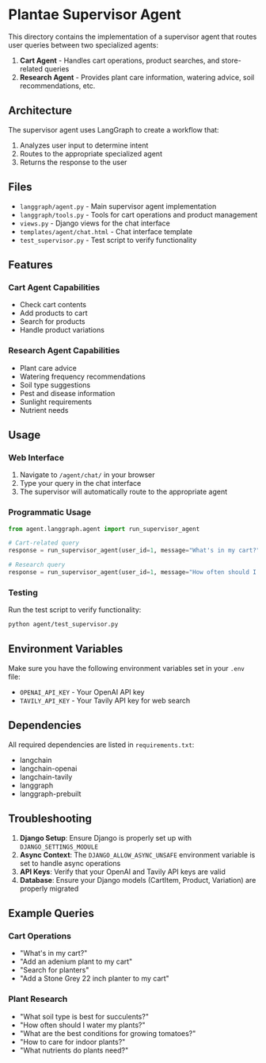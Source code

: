 # Plantae Supervisor Agent

This directory contains the implementation of a supervisor agent that routes user queries between two specialized agents:

1. **Cart Agent** - Handles cart operations, product searches, and store-related queries
2. **Research Agent** - Provides plant care information, watering advice, soil recommendations, etc.

## Architecture

The supervisor agent uses LangGraph to create a workflow that:
1. Analyzes user input to determine intent
2. Routes to the appropriate specialized agent
3. Returns the response to the user

## Files

- `langgraph/agent.py` - Main supervisor agent implementation
- `langgraph/tools.py` - Tools for cart operations and product management
- `views.py` - Django views for the chat interface
- `templates/agent/chat.html` - Chat interface template
- `test_supervisor.py` - Test script to verify functionality

## Features

### Cart Agent Capabilities
- Check cart contents
- Add products to cart
- Search for products
- Handle product variations

### Research Agent Capabilities
- Plant care advice
- Watering frequency recommendations
- Soil type suggestions
- Pest and disease information
- Sunlight requirements
- Nutrient needs

## Usage

### Web Interface
1. Navigate to `/agent/chat/` in your browser
2. Type your query in the chat interface
3. The supervisor will automatically route to the appropriate agent

### Programmatic Usage
```python
from agent.langgraph.agent import run_supervisor_agent

# Cart-related query
response = run_supervisor_agent(user_id=1, message="What's in my cart?")

# Research query
response = run_supervisor_agent(user_id=1, message="How often should I water succulents?")
```

### Testing
Run the test script to verify functionality:
```bash
python agent/test_supervisor.py
```

## Environment Variables

Make sure you have the following environment variables set in your `.env` file:
- `OPENAI_API_KEY` - Your OpenAI API key
- `TAVILY_API_KEY` - Your Tavily API key for web search

## Dependencies

All required dependencies are listed in `requirements.txt`:
- langchain
- langchain-openai
- langchain-tavily
- langgraph
- langgraph-prebuilt

## Troubleshooting

1. **Django Setup**: Ensure Django is properly set up with `DJANGO_SETTINGS_MODULE`
2. **Async Context**: The `DJANGO_ALLOW_ASYNC_UNSAFE` environment variable is set to handle async operations
3. **API Keys**: Verify that your OpenAI and Tavily API keys are valid
4. **Database**: Ensure your Django models (CartItem, Product, Variation) are properly migrated

## Example Queries

### Cart Operations
- "What's in my cart?"
- "Add an adenium plant to my cart"
- "Search for planters"
- "Add a Stone Grey 22 inch planter to my cart"

### Plant Research
- "What soil type is best for succulents?"
- "How often should I water my plants?"
- "What are the best conditions for growing tomatoes?"
- "How to care for indoor plants?"
- "What nutrients do plants need?" 
